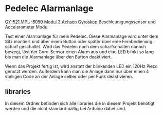 Pedelec Alarmanlage
=======

<a href="http://playground.arduino.cc/Main/MPU-6050">GY-521 MPU-6050 Modul 3 Achsen Gyroskop</a> Beschleunigungssensor und Accelerometer Modul

Test einer Alarmanlage für mein Pedelec.
Diese Alarmanlage wird unter dem Sitz montiert und über einen Button oder später über eine Fernbedienung scharf geschaltet.
Wird das Pedelec nach dem scharfschalten danach bewegt, löst der Gyro-Sensor einen Alarm aus und eine LED blinkt so lang bis man die Alarmanlage über den Button deaktiviert.

Wenn das Projekt fertig ist, wird anstatt der blinkenden LED ein 120Hz Piezo genutzt werden.
Außerdem kann man die Anlage dann nur über einen 4 stelligen Code an der Anlage selber oder per Funk deaktivieren.

<h2>libraries</h2>
In diesem Ordner befinden sich alle libraries die in diesem Projekt benötigt werden und die nicht standardmäßig bei Arduino dabei sind.
